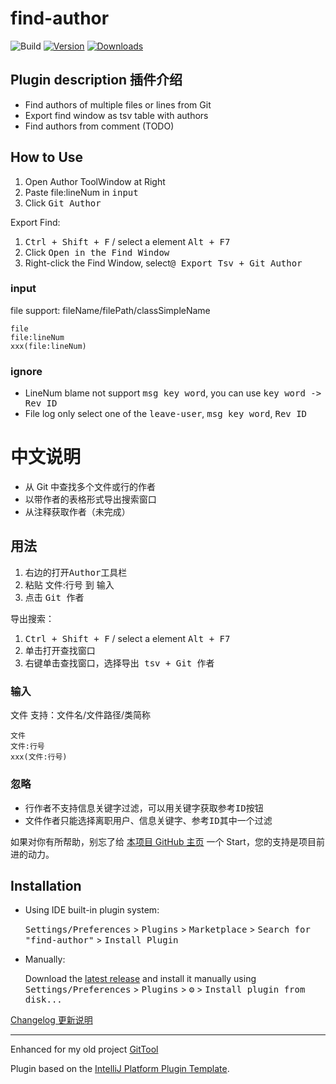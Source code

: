 # find-author

![Build](https://github.com/LinWanCen/find-author/workflows/Build/badge.svg)
[![Version](https://img.shields.io/jetbrains/plugin/v/20557-find-author.svg)](https://plugins.jetbrains.com/plugin/20557-find-author)
[![Downloads](https://img.shields.io/jetbrains/plugin/d/20557-find-author.svg)](https://plugins.jetbrains.com/plugin/20557-find-author)

## Plugin description 插件介绍

<!-- Plugin description -->
- Find authors of multiple files or lines from Git
- Export find window as tsv table with authors
- Find authors from comment (TODO)

## How to Use

1. Open Author ToolWindow at Right
2. Paste file:lineNum in <kbd>input</kbd>
3. Click <kbd>Git Author</kbd>

Export Find:
1. <kbd>Ctrl + Shift + F</kbd> / select a element <kbd>Alt + F7</kbd>
2. Click <kbd>Open in the Find Window</kbd>
3. Right-click the Find Window, select<kbd>@ Export Tsv + Git Author</kbd>

### input
file support: fileName/filePath/classSimpleName
```
file
file:lineNum
xxx(file:lineNum)
```
### ignore
- LineNum blame not support <kbd>msg key word</kbd>, you can use <kbd>key word -> Rev ID</kbd>
- File log only select one of the <kbd>leave-user</kbd>, <kbd>msg key word</kbd>, <kbd>Rev ID</kbd>

# 中文说明

- 从 Git 中查找多个文件或行的作者
- 以带作者的表格形式导出搜索窗口
- 从注释获取作者（未完成）

## 用法

1. 右边的打开<kbd>Author</kbd>工具栏
2. 粘贴 文件:行号 到 <kbd>输入</kbd>
3. 点击 <kbd>Git 作者</kbd>

导出搜索：
1. <kbd>Ctrl + Shift + F</kbd> / select a element <kbd>Alt + F7</kbd>
2. 单击<kbd>打开查找窗口</kbd>
3. 右键单击查找窗口，选择<kbd>导出 tsv + Git 作者</kbd>

### 输入
文件 支持：文件名/文件路径/类简称
```
文件
文件:行号
xxx(文件:行号)
```

### 忽略
- 行作者不支持<kbd>信息关键字</kbd>过滤，可以用<kbd>关键字获取参考ID</kbd>按钮
- 文件作者只能选择<kbd>离职用户</kbd>、<kbd>信息关键字</kbd>、<kbd>参考ID</kbd>其中一个过滤

如果对你有所帮助，别忘了给 [本项目 GitHub 主页][find-author] 一个 Start，您的支持是项目前进的动力。
<!-- Plugin description end -->

## Installation

- Using IDE built-in plugin system:
  
  <kbd>Settings/Preferences</kbd> > <kbd>Plugins</kbd> > <kbd>Marketplace</kbd> > <kbd>Search for "find-author"</kbd> >
  <kbd>Install Plugin</kbd>
  
- Manually:

  Download the [latest release](https://github.com/LinWanCen/find-author/releases/latest) and install it manually using
  <kbd>Settings/Preferences</kbd> > <kbd>Plugins</kbd> > <kbd>⚙️</kbd> > <kbd>Install plugin from disk...</kbd>

[Changelog 更新说明](CHANGELOG.md)

---
Enhanced for my old project [GitTool][GitTool]

Plugin based on the [IntelliJ Platform Plugin Template][template].

[find-author]: https://github.com/LinWanCen/find-author
[GitTool]: https://github.com/LinWanCen/GitTool
[template]: https://github.com/JetBrains/intellij-platform-plugin-template
